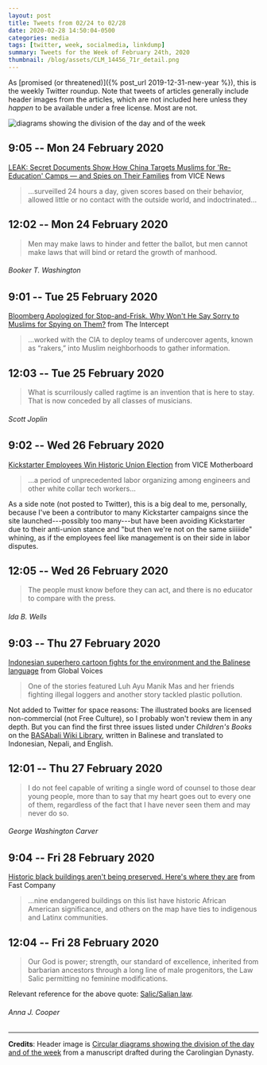 ```yaml
---
layout: post
title: Tweets from 02/24 to 02/28
date: 2020-02-28 14:50:04-0500
categories: media
tags: [twitter, week, socialmedia, linkdump]
summary: Tweets for the Week of February 24th, 2020
thumbnail: /blog/assets/CLM_14456_71r_detail.png
---
```


As [promised (or threatened)]({% post_url 2019-12-31-new-year %}), this is the weekly Twitter roundup.  Note that tweets of articles generally include header images from the articles, which are not included here unless they *happen* to be available under a free license.  Most are not.

![diagrams showing the division of the day and of the week](/blog/assets/CLM_14456_71r_detail.png "diagrams showing the division of the day and of the week")

## 9:05 -- Mon 24 February 2020

[<i class="fab fa-twitter-square"></i>](https://jcolag.github.io/twitter/1231943109346381824) [LEAK: Secret Documents Show How China Targets Muslims for 'Re-Education' Camps — and Spies on Their Families](https://www.vice.com/en_us/article/epgadw/leak-secret-documents-show-how-china-targets-muslims-for-re-education-camps-and-spies-on-their-families) from VICE News

 > ...surveilled 24 hours a day, given scores based on their behavior, allowed little or no contact with the outside world, and indoctrinated...

## 12:02 -- Mon 24 February 2020

[<i class="fab fa-twitter"></i>](https://jcolag.github.io/twitter/1231987652792061954)

 > Men may make laws to hinder and fetter the ballot, but men cannot make laws that will bind or retard the growth of manhood.

###### Booker T. Washington

## 9:01 -- Tue 25 February 2020

[<i class="fab fa-twitter-square"></i>](https://jcolag.github.io/twitter/1232304490327498755) [Bloomberg Apologized for Stop-and-Frisk. Why Won't He Say Sorry to Muslims for Spying on Them?](https://theintercept.com/2020/02/17/mike-bloomberg-new-york-muslim-surveillance/) from The Intercept

 > ...worked with the CIA to deploy teams of undercover agents, known as “rakers,” into Muslim neighborhoods to gather information.

## 12:03 -- Tue 25 February 2020

[<i class="fab fa-twitter"></i>](https://jcolag.github.io/twitter/1232350292219330566)

 > What is scurrilously called ragtime is an invention that is here to stay. That is now conceded by all classes of musicians.

###### Scott Joplin

## 9:02 -- Wed 26 February 2020

[<i class="fab fa-twitter-square"></i>](https://jcolag.github.io/twitter/1232667130069442567) [Kickstarter Employees Win Historic Union Election](https://www.vice.com/en_us/article/3a8pp5/kickstarter-employees-win-historic-union-election) from VICE Motherboard

 > ...a period of unprecedented labor organizing among engineers and other white collar tech workers...

As a side note (not posted to Twitter), this is a big deal to me, personally, because I've been a contributor to many Kickstarter campaigns since the site launched---possibly too many---but have been avoiding Kickstarter due to their anti-union stance and "but then we're not on the same siiiiide" whining, as if the employees feel like management is on their side in labor disputes.

## 12:05 -- Wed 26 February 2020

[<i class="fab fa-twitter"></i>](https://jcolag.github.io/twitter/1232713183506288640)

 > The people must know before they can act, and there is no educator to compare with the press.

###### Ida B. Wells

## 9:03 -- Thu 27 February 2020

[<i class="fab fa-twitter-square"></i>](https://jcolag.github.io/twitter/1233029769513635842) [Indonesian superhero cartoon fights for the environment and the Balinese language](https://globalvoices.org/2020/02/19/indonesian-superhero-cartoon-fights-for-the-environment-and-the-balinese-language/) from Global Voices

 > One of the stories featured Luh Ayu Manik Mas and her friends fighting illegal loggers and another story tackled plastic pollution.

Not added to Twitter for space reasons:  The illustrated books are licensed non-commercial (not Free Culture), so I probably won't review them in any depth.  But you can find the first three issues listed under *Children's Books* on the [BASAbali Wiki Library](https://dictionary.basabali.org/Library), written in Balinese and translated to Indonesian, Nepali, and English.

## 12:01 -- Thu 27 February 2020

[<i class="fab fa-twitter"></i>](https://jcolag.github.io/twitter/1233074564931948545)

 > I do not feel capable of writing a single word of counsel to those dear young people, more than to say that my heart goes out to every one of them, regardless of the fact that I have never seen them and may never do so.

###### George Washington Carver

## 9:04 -- Fri 28 February 2020

[<i class="fab fa-twitter-square"></i>](https://jcolag.github.io/twitter/1233392409150545920) [Historic black buildings aren't being preserved. Here's where they are](https://www.fastcompany.com/90465791/historic-black-buildings-arent-being-preserved-heres-where-they-are) from Fast Company

 > ...nine endangered buildings on this list have historic African American significance, and others on the map have ties to indigenous and Latinx communities.

## 12:04 -- Fri 28 February 2020

[<i class="fab fa-twitter"></i>](https://jcolag.github.io/twitter/1233437707701047297)

 > Our God is power; strength, our standard of excellence, inherited from barbarian ancestors through a long line of male progenitors, the Law Salic permitting no feminine modifications.

Relevant reference for the above quote:  [Salic/Salian law](https://en.wikipedia.org/wiki/Salic_law).

###### Anna J. Cooper

* * *

**Credits**:  Header image is [Circular diagrams showing the division of the day and of the week](https://en.wikipedia.org/wiki/Week#/media/File:CLM_14456_71r_detail.jpg) from a manuscript drafted during the Carolingian Dynasty.
